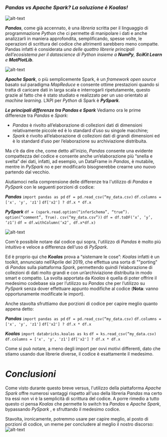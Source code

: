 ### _Pandas vs Apache Spark? La soluzione è **Koalas**!_


![alt-text](C:\Users\Matteuzzo\Documents\GitHub\Pandas-vs-Apache-Spark-vs-Koalas\pandas.png "Pandas")

**_Pandas_**, come già accennato, è una _libreria_ scritta per il linguaggio di programmazione _Python_ che ci permette di manipolare i dati e anche analizzarli in maniera approfondita, semplificando, spesse volte, le operazioni di scrittura del codice che altrimenti sarebbero meno compatte.
Pandas infatti è considerata _una delle quattro librerie principali dell’ecosistema per il datascience di Python insieme a **NumPy**, **SciKit Learn** e **MatPlotLib**_.



![alt-text](C:\Users\Matteuzzo\Documents\GitHub\Pandas-vs-Apache-Spark-vs-Koalas\apache-spark-copertina.png "Apache Spark")

**_Apache Spark_**, o più semplicemente Spark, è un _framework open source_ basato sul paradigma _MapReduce_ e consente ottime prestazioni quando si tratta di caricare dati in larga scala e interrogarli ripetutamente, questo grazie al fatto che è stato studiato e realizzato per un uso orientato al _machine learning_.
L’API per _Python_ di Spark è **_PySpark_**.


**_Le principali differenze tra Pandas e Spark_**
Vediamo ora le prime differenze tra _Pandas_ e _Spark_:
- _Pandas_ è rivolto all’elaborazione di collezioni dati di dimensioni relativamente piccole ed è lo standard d’uso su singole macchine;
- _Spark_ è rivolto all’elaborazione di collezioni dati di grandi dimensioni ed è lo standard d’uso per l’elaborazione su archiviazione distribuita.

Ma c’è da dire che, come detto all'inizio, _Pandas_ consente una evidente compattezza del codice e consente anche un’elaborazione più “snella e svelta” dei dati, infatti, ad esempio, un DataFrame in _Pandas_, è mutabile, mentre in _PySpark_ no e per modificarlo bisognerebbe crearne uno nuovo partendo dal vecchio.

Aiutiamoci nella comprensione delle differenze tra l'utilizzo di _Pandas_ e _PySpark_ con le seguenti porzioni di codice:

**_Pandas_**
```import pandas as pd```
```df = pd.read_csv(“my_data.csv)```
```df.columns = ['x', 'y', 'z1']```
```df['x2'] ? df.x * df.x```


**_PySpark_**
`````df = (spark.read.option(“inferSchema”, “true”).`````
`````option(“comment”, True).`````
`````csv(“my_data.csv”))`````
```df = df.toDF(‘x’, ‘y’, ‘z1’)```
```df = df.withColumn(‘x2’, df.x*df.x)```



![alt-text](C:\Users\Matteuzzo\Documents\GitHub\Pandas-vs-Apache-Spark-vs-Koalas\koalas-logo.png "Koalas")

Com'è possibile notare dal codice qui sopra, l'utilizzo di _Pandas_ è molto più intuitivo e veloce a differenza dell'uso di _PySpark_.

Ed è proprio qui che **_Koalas_** prova a “sistemare le cose”: _Koalas_ infatti è un toolkit, annunciato nell’Aprile del 2019, che effettua una sorta di ""porting" di _Pandas_ sulla piattaforma _Spark_, permettendo quindi l’elaborazione di collezioni di dati molto grandi e con un’archiviazione distribuita in modo smart e compatto.
La svolta apportata da _Koalas_ è quella di poter offrire il medesimo codebase sia per l’utilizzo su _Pandas_ che per l’utilizzo su _PySpark_ senza dover effettuare appunto modifiche al codice (**Nota**: vanno opportunamente modificate le import).

Anche stavolta sfruttiamo due porzioni di codice per capire meglio quanto appena detto:

**_Pandas_**
```import pandas as pd```
```df = pd.read_csv(“my_data.csv)```
```df.columns = ['x', 'y', 'z1']```
```df['x2'] ? df.x * df.x```

**_Koalas_**
```import databricks.koalas as ks```
```df = ks.read_csv(“my_data.csv)```
```df.columns = ['x', 'y', 'z1']```
```df['x2'] ? df.x * df.x```

Come si può notare, a meno degli import per ovvi motivi differenti, dato che stiamo usando due librerie diverse, il codice è esattamente il medesimo.


# _Conclusioni_
Come visto durante questo breve versus, l'utilizzo della piattaforma _Apache Spark_ offre numerosi vantaggi rispetto all'uso della libreria _Pandas_ ma certo tra essi non vi è la semplicità di scrittura del codice.
A porre rimedio a tutto questo ci pensa _Koalas_ che permette lo switch tra _Pandas_ e _Apache Spark_, bypassando _PySpark_ , e sfruttando il medesimo codice.

Stavolta, ironicamente, potremmo usare per capire meglio, al posto di porzioni di codice, un meme per concludere al meglio il nostro discorso:
![alt-text](C:\Users\Matteuzzo\Documents\GitHub\Pandas-vs-Apache-Spark-vs-Koalas\meme_Pandas_Spark_Koalas.png "Meme_Conclusivo")